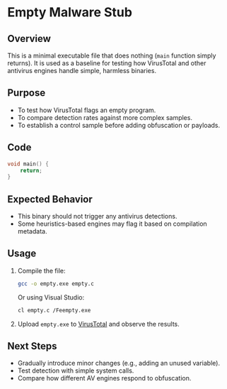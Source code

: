 
# Empty Malware Stub

## Overview
This is a minimal executable file that does nothing (`main` function simply returns). It is used as a baseline for testing how VirusTotal and other antivirus engines handle simple, harmless binaries.

## Purpose
- To test how VirusTotal flags an empty program.
- To compare detection rates against more complex samples.
- To establish a control sample before adding obfuscation or payloads.

## Code
```c
void main() {
    return;
}
```

## Expected Behavior
- This binary should not trigger any antivirus detections.
- Some heuristics-based engines may flag it based on compilation metadata.

## Usage
1. Compile the file:
   ```sh
   gcc -o empty.exe empty.c
   ```
   Or using Visual Studio:
   ```sh
   cl empty.c /Feempty.exe
   ```
2. Upload `empty.exe` to [VirusTotal](https://www.virustotal.com/) and observe the results.

## Next Steps
- Gradually introduce minor changes (e.g., adding an unused variable).
- Test detection with simple system calls.
- Compare how different AV engines respond to obfuscation.
